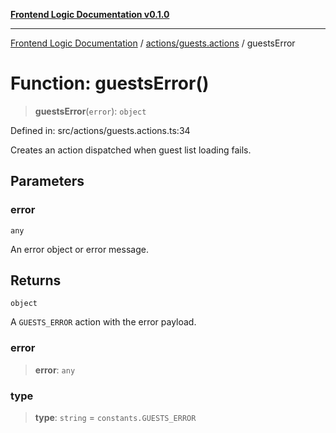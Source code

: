 [**Frontend Logic Documentation v0.1.0**](../../../README.md)

***

[Frontend Logic Documentation](../../../modules.md) / [actions/guests.actions](../README.md) / guestsError

# Function: guestsError()

> **guestsError**(`error`): `object`

Defined in: src/actions/guests.actions.ts:34

Creates an action dispatched when guest list loading fails.

## Parameters

### error

`any`

An error object or error message.

## Returns

`object`

A `GUESTS_ERROR` action with the error payload.

### error

> **error**: `any`

### type

> **type**: `string` = `constants.GUESTS_ERROR`
